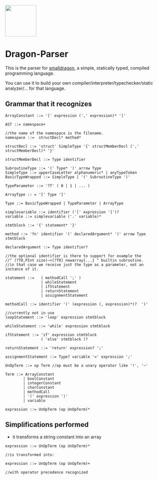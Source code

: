 <img src="https://raw.githubusercontent.com/pointbazaar/smalldragon/master/dragon-lexer/img/dragon-logo.svg" width="100" height="100"/>

# Dragon-Parser

This is the parser for [smalldragon](https://github.com/pointbazaar/smalldragon), 
a simple, statically typed, compiled programming language.

You can use it to build your own
compiler/interpreter/typechecker/static analyzer/... 
for that language.

## Grammar that it recognizes

```
ArrayConstant ::= '[' expression (',' expression)* ']'

AST ::= namespace+

//the name of the namespace is the filename.
namespace ::=  structDecl* method*

structDecl ::= 'struct' SimpleType '{' structMemberDecl (',' structMemberDecl)* '}'

structMemberDecl ::= Type identifier

SubroutineType ::= '(' Type* ')' arrow Type
SimpleType ::= upperCaseLetter alphanumeric* | anyTypeToken
BasicTypeWrapped ::= SimpleType | '(' SubroutineType ')'

TypeParameter ::= '?T' ( 0 | 1 | ... )

ArrayType :: = '[' Type ']'

Type ::= BasicTypeWrapped | TypeParameter | ArrayType

simplevariable ::= identifier ('[' expression ']')?
variable ::= simplevariable ('.' variable)*

stmtblock ::= '{' statement* '}'

method ::= 'fn' identifier '(' declaredArgument* ')' arrow Type stmtblock

declaredArgument ::= Type identifier? 

//the optional identifier is there to support for example the 
//" (?T0,PInt size)~>[?T0] newarray{...} " builtin subroutine.
//in that case we receive just the type as a parameter, not an instance of it.

statement ::=   ( methodCall ';' )
                | whileStatement 
                | ifStatement 
                | returnStatement 
                | assignmentStatement

methodCall ::= identifier '(' (expression (, expression)*)?  ')'

//currently not in use
loopStatement ::= 'loop' expression stmtblock

whileStatement ::= 'while' expression stmtblock

ifStatement ::= 'if' expression stmtblock
				( 'else' stmtblock )?
				
returnStatement ::= 'return' expression? ';'

assignmentStatement ::= Type? variable '=' expression ';'

UnOpTerm ::= op Term //op must be a unary operator like '!', '~'

Term ::= ArrayConstant 
		| boolConstant 
		| integerConstant 
		| charConstant 
		| methodCall 
		| '(' expression ')' 
		| variable

expression ::= UnOpTerm (op UnOpTerm)*

```

## Simplifications performed
- it transforms a string constant into an array

```
expression ::= UnOpTerm (op UnOpTerm)*

//is transformed into:

expression ::= UnOpTerm (op UnOpTerm)+

//with operator precedence recognized
```


